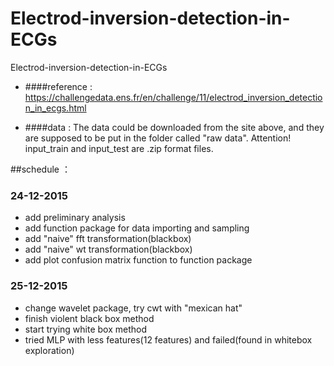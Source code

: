 # Electrod-inversion-detection-in-ECGs
Electrod-inversion-detection-in-ECGs

* ####reference : 
https://challengedata.ens.fr/en/challenge/11/electrod_inversion_detection_in_ecgs.html

* ####data :
The data could be downloaded from the site above, and they are supposed to be put in the folder called "raw data". Attention! input_train and input_test are .zip format files.

##schedule ：

### 24-12-2015
* add preliminary analysis
* add function package for data importing and sampling
* add "naive" fft transformation(blackbox)
* add "naive" wt transformation(blackbox)
* add plot confusion matrix function to function package

### 25-12-2015
* change wavelet package, try cwt with "mexican hat"
* finish violent black box method
* start trying white box method
* tried MLP with less features(12 features) and failed(found in whitebox exploration)




